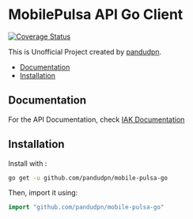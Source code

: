 # MobilePulsa API Go Client

[![Coverage Status](https://coveralls.io/repos/github/pandudpn/mobile-pulsa-go/badge.svg?branch=master)](https://coveralls.io/github/pandudpn/mobile-pulsa-go?branch=master)

This is Unofficial Project created by [pandudpn](https://www.github.com/pandudpn).

- [Documentation](#documentation)
- [Installation](#installation)

## Documentation

For the API Documentation, check [IAK Documentation](https://api.iak.id/docs/reference)

## Installation

Install with : 
```sh
go get -u github.com/pandudpn/mobile-pulsa-go
```

Then, import it using:

```go
import "github.com/pandudpn/mobile-pulsa-go"
```